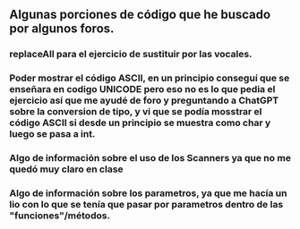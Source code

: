 ## Algunas porciones de código que he buscado por algunos foros.

### replaceAll para el ejercicio de sustituir por las vocales.

### Poder mostrar el código ASCII, en un principio conseguí que se enseñara en codigo UNICODE pero eso no es lo que pedia el ejercicio así que me ayudé de foro y preguntando a ChatGPT sobre la conversion de tipo, y vi que se podía mosstrar el código ASCII si desde un principio se muestra como char y luego se pasa a int.

### Algo de información sobre el uso de los Scanners ya que no me quedó muy claro en clase

### Algo de información sobre los parametros, ya que me hacía un lio con lo que se tenía que pasar por parametros dentro de las "funciones"/métodos.